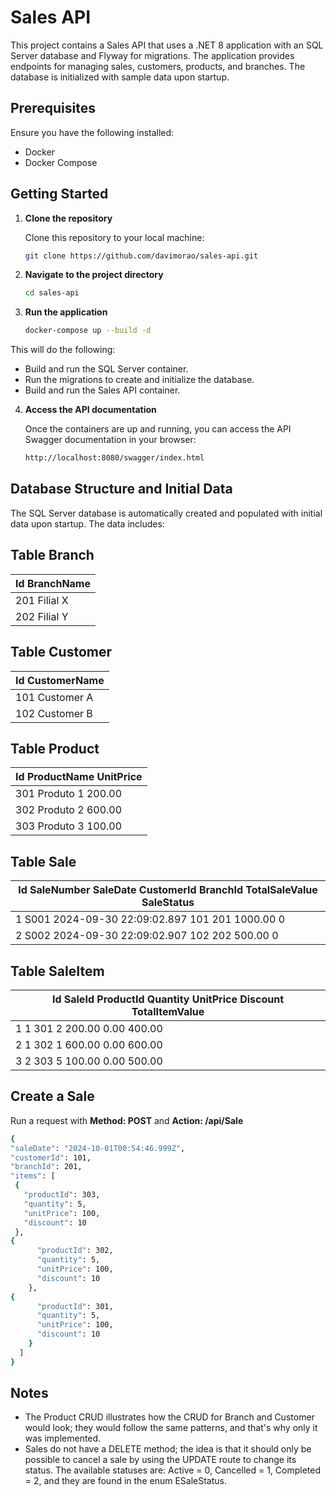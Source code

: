 # Sales API

This project contains a Sales API that uses a .NET 8 application with an SQL Server database and Flyway for migrations. The application provides endpoints for managing sales, customers, products, and branches. The database is initialized with sample data upon startup.

## Prerequisites

Ensure you have the following installed:

- Docker
- Docker Compose

## Getting Started

1. **Clone the repository**

   Clone this repository to your local machine:

   ```bash
   git clone https://github.com/davimorao/sales-api.git

2. **Navigate to the project directory**

   ```bash
   cd sales-api

3. **Run the application**

   ```bash
   docker-compose up --build -d

 This will do the following:

- Build and run the SQL Server container.
- Run the migrations to create and initialize the database.
- Build and run the Sales API container.

4. **Access the API documentation**

   Once the containers are up and running, you can access the API Swagger documentation in your browser:

   ```bash
   http://localhost:8080/swagger/index.html


## Database Structure and Initial Data
The SQL Server database is automatically created and populated with initial data upon startup. The data includes:

## Table Branch
| Id                   BranchName |
|---------------------------------|
| 201                  Filial X   |
| 202                  Filial Y   |

## Table Customer
| Id                   CustomerName |
|-----------------------------------|
| 101                  Customer A   |
| 102                  Customer B   |

## Table Product
| Id                   ProductName                                                                                          UnitPrice |
|-------------------------------------------------------------------------------------------------------------------------------------|
| 301                  Produto 1                                                                                            200.00    |
| 302                  Produto 2                                                                                            600.00    |
| 303                  Produto 3                                                                                            100.00    |

## Table Sale
| Id                   SaleNumber           SaleDate                CustomerId           BranchId             TotalSaleValue                          SaleStatus |
|----------------------------------------------------------------------------------------------------------------------------------------------------------------|
| 1                    S001                 2024-09-30 22:09:02.897 101                  201                  1000.00                                 0          |
| 2                    S002                 2024-09-30 22:09:02.907 102                  202                  500.00                                  0          |


## Table SaleItem
| Id                   SaleId               ProductId            Quantity    UnitPrice                               Discount                                TotalItemValue |
|---------------------------------------------------------------------------------------------------------------------------------------------------------------------------|
| 1                    1                    301                  2           200.00                                  0.00                                    400.00         |
| 2                    1                    302                  1           600.00                                  0.00                                    600.00         |
| 3                    2                    303                  5           100.00                                  0.00                                    500.00         |

## Create a Sale

   Run a request with **Method: POST** and **Action: /api/Sale**
   
   ```bash
   {
  "saleDate": "2024-10-01T00:54:46.999Z",
  "customerId": 101,
  "branchId": 201,
  "items": [
    {
      "productId": 303,
      "quantity": 5,
      "unitPrice": 100,
      "discount": 10
    },
   {
         "productId": 302,
         "quantity": 5,
         "unitPrice": 100,
         "discount": 10
       },
   {
         "productId": 301,
         "quantity": 5,
         "unitPrice": 100,
         "discount": 10
       }
     ]
   }


````

## Notes
- The Product CRUD illustrates how the CRUD for Branch and Customer would look; they would follow the same patterns, and that's why only it was implemented.
- Sales do not have a DELETE method; the idea is that it should only be possible to cancel a sale by using the UPDATE route to change its status. The available statuses are: Active = 0, Cancelled = 1, Completed = 2, and they are found in the enum ESaleStatus.
